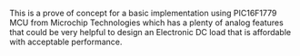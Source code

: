 This is a prove of concept for a basic implementation using PIC16F1779 MCU from Microchip Technologies which has a plenty of analog features that could be very helpful to design an Electronic DC load that is affordable with acceptable performance.

